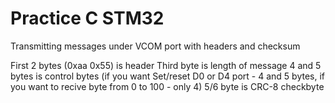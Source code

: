 # Practice C STM32
Transmitting messages under VCOM port with headers and checksum

First 2 bytes (0xaa 0x55) is header
Third byte is length of message
4 and 5 bytes is control bytes (if you want Set/reset D0 or D4 port - 4 and 5 bytes, if you want to recive byte from 0 to 100 - only 4)
5/6 byte is CRC-8 checkbyte
